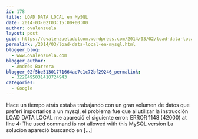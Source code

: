 ```yaml
---
id: 178
title: LOAD DATA LOCAL en MySQL
date: 2014-03-02T03:15:00+00:00
author: ovalenzuela
layout: post
guid: https://ovalenzueladotcom.wordpress.com/2014/03/02/load-data-local-en-mysql
permalink: /2014/03/load-data-local-en-mysql.html
blogger_blog:
  - www.ovalenzuela.com
blogger_author:
  - Andrés Barrera
blogger_02f5be51301771664ae7c1c72bf29246_permalink:
  - 3228495031410724943
categories:
  - Google
---
```

Hace un tiempo atrás estaba trabajando con un gran volumen de datos que preferí importarlos a un mysql, el problema fue que al utilizar la instrucción LOAD DATA LOCAL me apareció el siguiente error: ERROR 1148 (42000) at line 4: The used command is not allowed with this MySQL version La solución apareció buscando en […]